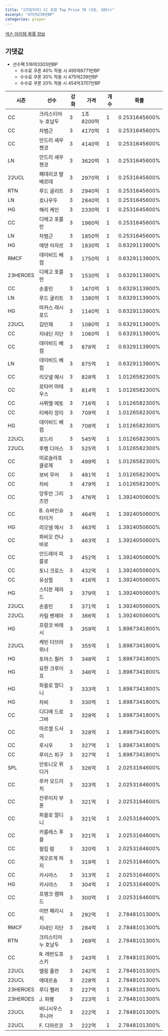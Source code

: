 ```yaml
---
title: "[마일리지] CC 포함 Top Price 70 (3강, 105+)"
excerpt: "475억239만BP"
categories: player
---
```

[넥슨 아이템 확률 정보](http://iteminfo.nexon.com/probability/fo4?sn=7209)

## 기댓값
  - 선수팩 516억3303만BP
    - 수수료 쿠폰 40% 적용 시 495억6771만BP
    - 수수료 쿠폰 30% 적용 시 475억239만BP
    - 수수료 쿠폰 20% 적용 시 454억3707만BP


|시즌|선수|강화|가격|개수|확률|
|---|---|---|---|---|---|
|CC|크리스티아누 호날두|3|1조8200억|1|0.2531645600%|
|CC|차범근|3|4170억|1|0.2531645600%|
|CC|안드리 셰우첸코|3|4140억|1|0.2531645600%|
|LN|안드리 셰우첸코|3|3620억|1|0.2531645600%|
|22UCL|페데리코 발베르데|3|2970억|1|0.2531645600%|
|RTN|루드 굴리트|3|2940억|1|0.2531645600%|
|LN|호나우두|3|2840억|1|0.2531645600%|
|HG|해리 케인|3|2330억|1|0.2531645600%|
|CC|디에고 포를란|3|1960억|1|0.2531645600%|
|LN|차범근|3|1850억|1|0.2531645600%|
|HG|에덴 아자르|3|1830억|1|0.6329113900%|
|RMCF|데이비드 베컴|3|1750억|1|0.6329113900%|
|23HEROES|디에고 포를란|3|1530억|1|0.6329113900%|
|CC|손흥민|3|1470억|1|0.6329113900%|
|LN|루드 굴리트|3|1380억|1|0.6329113900%|
|HG|마커스 래시포드|3|1140억|1|0.6329113900%|
|22UCL|김민재|3|1080억|1|0.6329113900%|
|CC|지네딘 지단|3|1060억|1|0.6329113900%|
|CC|데이비드 베컴|3|878억|1|0.6329113900%|
|LN|데이비드 베컴|3|875억|1|0.6329113900%|
|CC|리오넬 메시|3|828억|1|1.0126582300%|
|CC|로타어 마테우스|3|814억|1|1.0126582300%|
|CC|사뮈엘 에토|3|716억|1|1.0126582300%|
|CC|티에리 앙리|3|709억|1|1.0126582300%|
|HG|데이비드 베컴|3|708억|1|1.0126582300%|
|22UCL|로드리|3|545억|1|1.0126582300%|
|22UCL|후벵 디아스|3|525억|1|1.0126582300%|
|CC|미로슬라프 클로제|3|499억|1|1.0126582300%|
|CC|보비 무어|3|481억|1|1.0126582300%|
|CC|차비|3|479억|1|1.0126582300%|
|CC|앙투안 그리즈만|3|476억|1|1.3924050600%|
|CC|B. 슈바인슈타이거|3|464억|1|1.3924050600%|
|HG|리오넬 메시|3|463억|1|1.3924050600%|
|CC|파비오 칸나바로|3|463억|1|1.3924050600%|
|CC|안드레아 피를로|3|452억|1|1.3924050600%|
|CC|토니 크로스|3|432억|1|1.3924050600%|
|CC|유상철|3|416억|1|1.3924050600%|
|HG|스티븐 제라드|3|379억|1|1.3924050600%|
|22UCL|손흥민|3|371억|1|1.3924050600%|
|22UCL|카림 벤제마|3|366억|1|1.3924050600%|
|HG|프랑코 바레시|3|359억|1|1.8987341800%|
|22UCL|케빈 더브라위너|3|355억|1|1.8987341800%|
|HG|토마스 뮐러|3|348억|1|1.8987341800%|
|HG|요한 크루이프|3|346억|1|1.8987341800%|
|HG|파올로 말디니|3|333억|1|1.8987341800%|
|HG|차비|3|330억|1|1.8987341800%|
|CC|디디에 드로그바|3|329억|1|1.8987341800%|
|CC|마르셀 드사이|3|328억|1|1.8987341800%|
|CC|루시우|3|327억|1|1.8987341800%|
|CC|루이스 피구|3|327억|1|1.8987341800%|
|SPL|안토니오 뤼디거|3|326억|1|2.0253164600%|
|CC|루카 모드리치|3|323억|1|2.0253164600%|
|CC|잔루이지 부폰|3|321억|1|2.0253164600%|
|CC|파올로 말디니|3|321억|1|2.0253164600%|
|CC|카를레스 푸욜|3|321억|1|2.0253164600%|
|CC|필립 람|3|320억|1|2.0253164600%|
|CC|게오르게 하지|3|319억|1|2.0253164600%|
|CC|카시야스|3|313억|1|2.0253164600%|
|HG|카시야스|3|304억|1|2.0253164600%|
|CC|프랭크 램파드|3|300억|1|2.0253164600%|
|CC|이반 페리시치|3|292억|1|2.7848101300%|
|RMCF|지네딘 지단|3|284억|1|2.7848101300%|
|RTN|크리스티아누 호날두|3|269억|1|2.7848101300%|
|CC|R. 레반도프스키|3|243억|1|2.7848101300%|
|22UCL|엘링 홀란|3|242억|1|2.7848101300%|
|22UCL|에데르송|3|228억|1|2.7848101300%|
|23HEROES|루디 펠러|3|227억|1|2.7848101300%|
|23HEROES|J. 파팽|3|223억|1|2.7848101300%|
|22UCL|비니시우스 주니어|3|222억|1|2.7848101300%|
|22UCL|F. 디마르코|3|222억|1|2.7848101300%|
